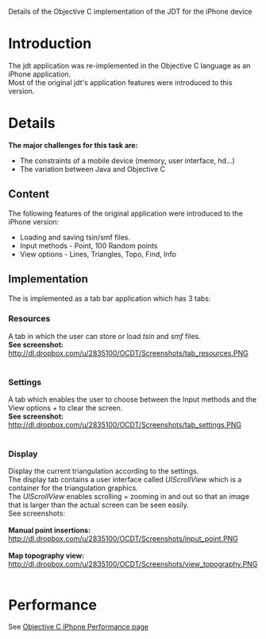 Details of the Objective C implementation of the JDT for the iPhone device<br>
<h1>Introduction</h1>

The jdt application was re-implemented in the Objective C language as an iPhone application.<br>
Most of the original jdt's application features were introduced to this version.<br>

<h1>Details</h1>

<b>The major challenges for this task are:</b><br>
<ul><li>The constraints of a mobile device (memory, user interface, hd...)<br>
</li><li>The variation between Java and Objective C<br></li></ul>

<h2>Content</h2>
The following features of the original application were introduced to the iPhone version:<br>
<ul><li>Loading and saving tsin/smf files.<br>
</li><li>Input methods - Point, 100 Random points<br>
</li><li>View options - Lines, Triangles, Topo, Find, Info<br></li></ul>

<h2>Implementation</h2>
The is implemented as a tab bar application which has 3 tabs:<br>
<h3>Resources</h3>
A tab in which the user can store or load <i>tsin</i> and <i>smf</i> files.<br>
<b>See screenshot:</b><br>
<a href='http://dl.dropbox.com/u/2835100/OCDT/Screenshots/tab_resources.PNG'>http://dl.dropbox.com/u/2835100/OCDT/Screenshots/tab_resources.PNG</a>
<br>
<br>
<h3>Settings</h3>
A tab which enables the user to choose between the Input methods and the View options + to clear the screen.<br>
<b>See screenshot:</b><br>
<a href='http://dl.dropbox.com/u/2835100/OCDT/Screenshots/tab_settings.PNG'>http://dl.dropbox.com/u/2835100/OCDT/Screenshots/tab_settings.PNG</a>
<br>
<br>
<h3>Display</h3>
Display the current triangulation according to the settings.<br>
The display tab contains a user interface called <i>UIScrollView</i> which is a container for the triangulation graphics.<br>
The <i>UIScrollView</i> enables scrolling + zooming in and out so that an image that is larger than the actual screen can be seen easily.<br>
See screenshots:<br>
<br>
<b>Manual point insertions:</b><br>
<a href='http://dl.dropbox.com/u/2835100/OCDT/Screenshots/input_point.PNG'>http://dl.dropbox.com/u/2835100/OCDT/Screenshots/input_point.PNG</a>
<br><br>
<b>Map topography view:</b><br>
<a href='http://dl.dropbox.com/u/2835100/OCDT/Screenshots/view_topography.PNG'>http://dl.dropbox.com/u/2835100/OCDT/Screenshots/view_topography.PNG</a>
<br><br>
<h1>Performance</h1>
See <a href='ObjectiveCiPhonePerformance.md'>Objective C iPhone Performance page</a>